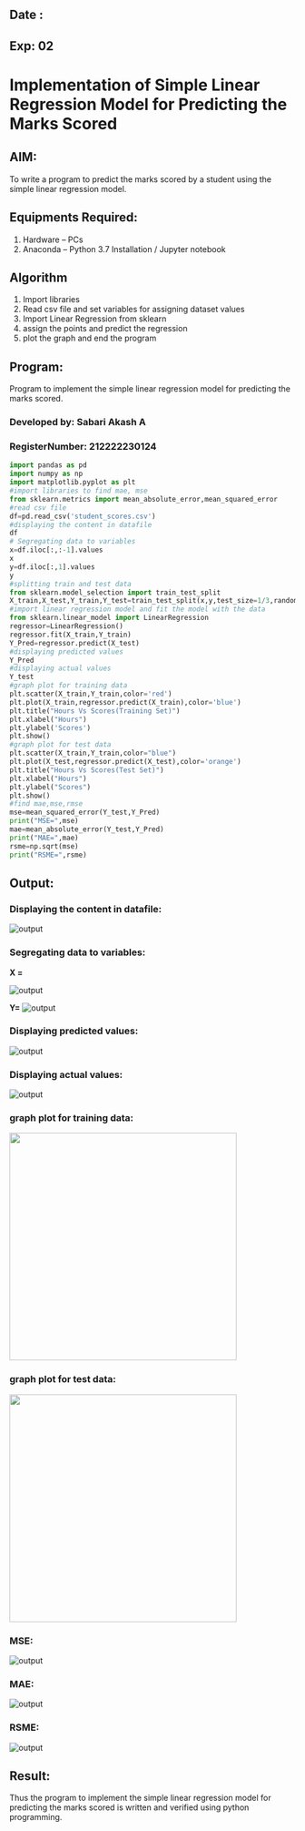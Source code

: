 <h2>Date  :</h2>

<h2 >Exp: 02 </h2>
  
<h1>Implementation of Simple Linear Regression Model for Predicting the Marks Scored</h1> 

## AIM:
To write a program to predict the marks scored by a student using the simple linear regression model.

## Equipments Required:
1. Hardware – PCs
2. Anaconda – Python 3.7 Installation / Jupyter notebook

## Algorithm
1. Import libraries
2. Read csv file and set variables for assigning dataset values
3. Import Linear Regression from sklearn
4. assign the points and predict the regression
5. plot the graph and end the program

## Program:

Program to implement the simple linear regression model for predicting the marks scored.

<h3>Developed by: Sabari Akash A</h3>
<h3>RegisterNumber: 212222230124</h3>

```python
import pandas as pd
import numpy as np
import matplotlib.pyplot as plt
#import libraries to find mae, mse
from sklearn.metrics import mean_absolute_error,mean_squared_error
#read csv file
df=pd.read_csv('student_scores.csv')
#displaying the content in datafile
df
# Segregating data to variables
x=df.iloc[:,:-1].values
x
y=df.iloc[:,1].values
y
#splitting train and test data
from sklearn.model_selection import train_test_split
X_train,X_test,Y_train,Y_test=train_test_split(x,y,test_size=1/3,random_state=0)
#import linear regression model and fit the model with the data
from sklearn.linear_model import LinearRegression
regressor=LinearRegression()
regressor.fit(X_train,Y_train)
Y_Pred=regressor.predict(X_test)
#displaying predicted values
Y_Pred
#displaying actual values
Y_test
#graph plot for training data
plt.scatter(X_train,Y_train,color='red')
plt.plot(X_train,regressor.predict(X_train),color='blue')
plt.title("Hours Vs Scores(Training Set)")
plt.xlabel("Hours")
plt.ylabel('Scores')
plt.show()
#graph plot for test data
plt.scatter(X_train,Y_train,color="blue")
plt.plot(X_test,regressor.predict(X_test),color='orange')
plt.title("Hours Vs Scores(Test Set)")
plt.xlabel("Hours")
plt.ylabel("Scores")
plt.show()
#find mae,mse,rmse
mse=mean_squared_error(Y_test,Y_Pred)
print("MSE=",mse)
mae=mean_absolute_error(Y_test,Y_Pred)
print("MAE=",mae)
rsme=np.sqrt(mse)
print("RSME=",rsme)
```
## Output:
### Displaying the content in datafile:
![output](<Screenshot 2024-02-23 121028.png>)
### Segregating data to variables:
**X =**

![output](image.png)

**Y=**
![output](image-1.png)
### Displaying predicted values:
![output](image-2.png)
### Displaying actual values:
![output](image-3.png)
### graph plot for training data:
<img src=image-4.png width=400 heigth=300>

### graph plot for test data:
<img src=image-5.png width=400 heigth=300>

### MSE:
![output](image-6.png)
### MAE:
![output](image-7.png)
### RSME:
![output](image-8.png)

## Result:
Thus the program to implement the simple linear regression model for predicting the marks scored is written and verified using python programming.
